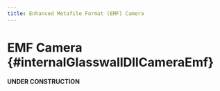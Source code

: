 ```yaml
---
title: Enhanced Metafile Format (EMF) Camera
---
```


EMF Camera {#internalGlasswallDllCameraEmf}
===============

**UNDER CONSTRUCTION**
